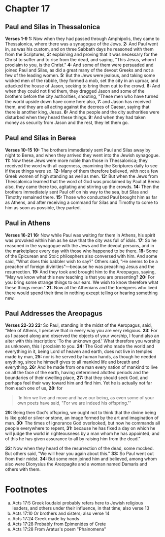 # Chapter 17
## Paul and Silas in Thessalonica
**Verses 1-9**
**1:** Now when they had passed through Amphipolis, they came to Thessalonica, where there was a synagogue of the Jews.
**2:** And Paul went in, as was his custom, and on three Sabbath days he reasoned with them from the Scriptures,
**3:** explaining and proving that it was necessary for the Christ to suffer and to rise from the dead, and saying, "This Jesus, whom I proclaim to you, is the Christ."
**4:** And some of them were persuaded and joined Paul and Silas, as did a great many of the devout Greeks and not a few of the leading women. 
**5:** But the Jews were jealous, and taking some wicked men of the rabble, they formed a mob, set the city in an uproar, and attacked the house of Jason, seeking to bring them out to the crowd.
**6:** And when they could not find them, they dragged Jason and some of the brothers before the city authorities, shouting, "These men who have turned the world upside down have come here also,
**7:** and Jason has received them, and they are all acting against the decrees of Caesar, saying that there is another king, Jesus.
**8:** And the people and the city authorities were disturbed when they heard these things.
**9:** And when they had taken money as security from Jason and the rest, they let them go.

## Paul and Silas in Berea
**Verses 10-15**
**10:** The brothers immediately sent Paul and Silas away by night to Berea, and when they arrived they went into the Jewish synagogue.
**11:** Now these Jews were more noble than those in Thessalonica; they received the word with all eagerness, examining the Scriptures daily to see if these things were so.
**12:** Many of them therefore believed, with not a few Greek women of high standing as well as men.
**13:** But when the Jews from Thessalonica learned that the word of God was proclaimed by Paul at Berea also, they came there too, agitating and stirring up the crowds.
**14:** Then the brothers immediately sent Paul off on his way to the sea, but Silas and Timothy remained there.
**15:** Those who conducted Paul brought him as far as Athens, and after receiving a command for Silas and Timothy to come to him as soon as possible, they parted.

## Paul in Athens
**Verses 16-21**
**16:** Now while Paul was waiting for them in Athens, his spirit was provoked within him as he saw that the city was full of idols.
**17:** So he reasoned in the synagogue with the Jews and the devout persons, and in the marketplace every day with those who happened to be there.
**18:** Some of the Epicurean and Stoic philosphers also conversed with him. And some said, "What does this babbler wish to say?" Others said, "He seems to be a preacher of foreign divinities"—because he was preaching Jesus and the resurrection.
**19:** And they took and brought him to the Areopagus, saying, "May we know what this new teaching is that you are presenting?
**20:** For you bring some strange things to our ears. We wish to know therefore what these things mean."
**21:** Now all the Athenians and the foreigners who lived there would spend their time in nothing except telling or hearing something new.

## Paul Addresses the Areopagus
**Verses 22-33**
**22:** So Paul, standing in the midst of the Aeropagus, said, "Men of Athens, I perceive that in every way you are very religious.
**23:** For as I passed along and observed the objects of your worship, I found also an alter with this inscription: 'To the unknown god.' What therefore you worship as unknown, this I proclaim to you.
**24:** The God who made the world and everything in it, being Lord of heaven and earth, does not live in temples made by man,
**25:** nor is he served by human hands, as though he needed anything, since he himself gives to all mankind life and breath and everything.
**26:** And he made from one man every nation of mankind to live on all the face of the earth, having determined allotted periods and the boundaries of their dwelling place,
**27:** that they should seek God, and perhaps feel their way toward him and find him. Yet he is actually not far from each one of us,
**28:** for
> 'In him we live and move and have our being,
> as even some of your own poets have said,
> "For we are indeed his offspring."'

**29:** Being then God's offspring, we ought not to think that the divine being is like gold or silver or stone, an image formed by the art and imagination of man.
**30:** The times of ignorance God overlooked, but now he commands all people everywhere to repent,
**31:** because he has fixed a day on which he will judge the world in righteousness by a man whom he has appointed; and of this he has given assurance to all by raising him from the dead."

**32:** Now when they heard of the resurrection of the dead, some mocked. But others said, "We will hear you again about this."
**33:** So Paul went out from their midst.
**34:** But some men joined him and believed, among whom also were Dionysius the Areopagite and a woman named Damaris and others with them.

# Footnotes
<ol type='a'>
	<li>Acts 17:5 Greek Ioudaioi probably refers here to Jewish religious leaders, and others under their influence, in that time; also verse 13</li>
	<li>Acts 17:10 Or brothers and sisters; also verse 14</li>
	<li>Acts 17:24 Greek made by hands</li>
	<li>Acts 17:28 Probably from Epimenides of Crete</li>
	<li>Acts 17:28 From Aratus's poem "Phainomena"</li>
</ol>
